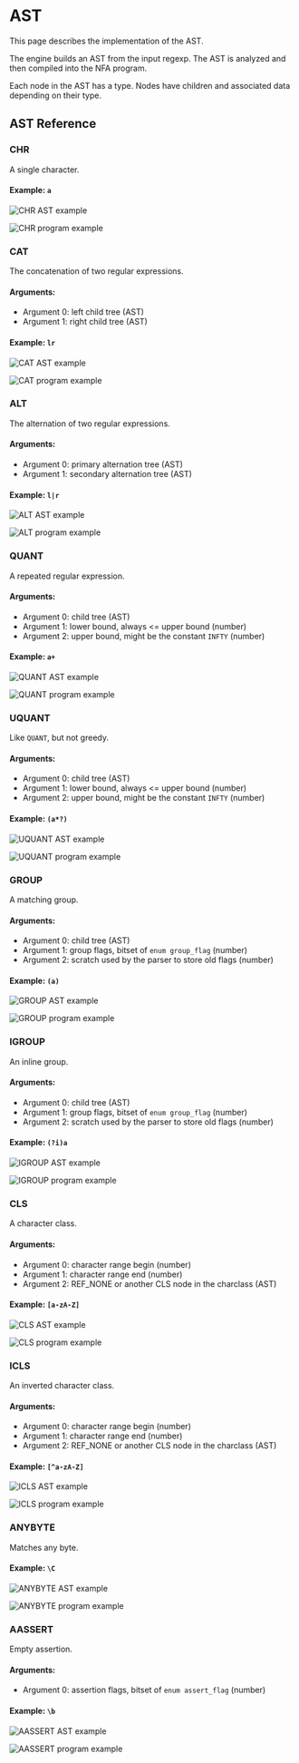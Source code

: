 # AST

This page describes the implementation of the AST.

The engine builds an AST from the input regexp. The AST is analyzed and then compiled into the NFA program.

Each node in the AST has a type. Nodes have children and associated data depending on their type.

## AST Reference
### CHR
A single character.

#### Example: `a`
![CHR AST example](generated/ast/chr_ast.svg)

![CHR program example](generated/ast/chr_prog.svg)

### CAT
The concatenation of two regular expressions.
#### Arguments:
  -   Argument 0: left child tree (AST)
  -   Argument 1: right child tree (AST)

#### Example: `lr`
![CAT AST example](generated/ast/cat_ast.svg)

![CAT program example](generated/ast/cat_prog.svg)

### ALT
The alternation of two regular expressions.
#### Arguments:
  -   Argument 0: primary alternation tree (AST)
  -   Argument 1: secondary alternation tree (AST)

#### Example: `l|r`
![ALT AST example](generated/ast/alt_ast.svg)

![ALT program example](generated/ast/alt_prog.svg)

### QUANT
A repeated regular expression.
#### Arguments:
  -   Argument 0: child tree (AST)
  -   Argument 1: lower bound, always <= upper bound (number)
  -   Argument 2: upper bound, might be the constant `INFTY` (number)

#### Example: `a+`
![QUANT AST example](generated/ast/quant_ast.svg)

![QUANT program example](generated/ast/quant_prog.svg)

### UQUANT
Like `QUANT`, but not greedy.
#### Arguments:
  -   Argument 0: child tree (AST)
  -   Argument 1: lower bound, always <= upper bound (number)
  -   Argument 2: upper bound, might be the constant `INFTY` (number)

#### Example: `(a*?)`
![UQUANT AST example](generated/ast/uquant_ast.svg)

![UQUANT program example](generated/ast/uquant_prog.svg)

### GROUP
A matching group.
#### Arguments:
  -   Argument 0: child tree (AST)
  -   Argument 1: group flags, bitset of `enum group_flag` (number)
  -   Argument 2: scratch used by the parser to store old flags (number)

#### Example: `(a)`
![GROUP AST example](generated/ast/group_ast.svg)

![GROUP program example](generated/ast/group_prog.svg)

### IGROUP
An inline group.
#### Arguments:
  -   Argument 0: child tree (AST)
  -   Argument 1: group flags, bitset of `enum group_flag` (number)
  -   Argument 2: scratch used by the parser to store old flags (number)

#### Example: `(?i)a`
![IGROUP AST example](generated/ast/igroup_ast.svg)

![IGROUP program example](generated/ast/igroup_prog.svg)

### CLS
A character class.
#### Arguments:
  -   Argument 0: character range begin (number)
  -   Argument 1: character range end (number)
  -   Argument 2: REF_NONE or another CLS node in the charclass (AST)

#### Example: `[a-zA-Z]`
![CLS AST example](generated/ast/cls_ast.svg)

![CLS program example](generated/ast/cls_prog.svg)

### ICLS
An inverted character class.
#### Arguments:
  -   Argument 0: character range begin (number)
  -   Argument 1: character range end (number)
  -   Argument 2: REF_NONE or another CLS node in the charclass (AST)

#### Example: `[^a-zA-Z]`
![ICLS AST example](generated/ast/icls_ast.svg)

![ICLS program example](generated/ast/icls_prog.svg)

### ANYBYTE
Matches any byte.

#### Example: `\C`
![ANYBYTE AST example](generated/ast/anybyte_ast.svg)

![ANYBYTE program example](generated/ast/anybyte_prog.svg)

### AASSERT
Empty assertion.
#### Arguments:
  -   Argument 0: assertion flags, bitset of `enum assert_flag` (number)

#### Example: `\b`
![AASSERT AST example](generated/ast/aassert_ast.svg)

![AASSERT program example](generated/ast/aassert_prog.svg)

